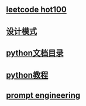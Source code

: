 ## [leetcode hot100](https://leetcode.cn/studyplan/top-100-liked/)

## [设计模式](https://refactoringguru.cn/design-patterns/python)

## [python文档目录](https://docs.python.org/zh-cn/3.12/contents.html)
## [python教程](https://docs.python.org/zh-cn/3.12/tutorial/index.html)


## [prompt engineering](https://www.promptingguide.ai/)
